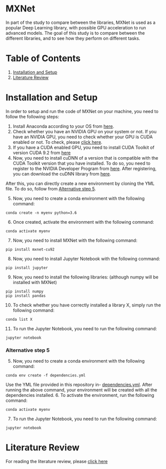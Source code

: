 # MXNet
In part of the study to compare between the libraries, MXNet is used as a popular Deep Learning library, with possible GPU acceleration to run advanced models. The goal of this study is to compare between the different libraries, and to see how they perform on different tasks. 

# Table of Contents
1. [Installation and Setup](#installation-and-setup)
2. [Literature Review](#literature-review)

# Installation and Setup 
In order to setup and run the code of MXNet on your machine, you need to follow the following steps: 
1. Install Anaconda according to your OS from [here](https://www.anaconda.com/download/). 
2. Check whether you have an NVIDIA GPU on your system or not. If you have an NVIDIA GPU, you need to check whether your GPU is CUDA enabled or not. To check, please [click here](https://developer.nvidia.com/cuda-gpus).
3. If you have a CUDA enabled GPU, you need to install CUDA Toolkit of version CUDA 9.2 from [here](https://developer.nvidia.com/cuda-92-download-archive)
4. Now, you need to install cuDNN of a version that is compatible with the CUDA Toolkit version that you have installed. To do so, you need to register to the NVIDIA Developer Program from [here](https://developer.nvidia.com/cudnn). After registering, you can download the cuDNN library from [here](https://developer.nvidia.com/rdp/cudnn-download).

After this, you can directly create a new environment by cloning the YML file. To do so, follow from [Alternative step 5](#alternative-step-5).

5. Now, you need to create a conda environment with the following command: 
```
conda create -n myenv python=3.6
```
6. Once created, activate the environment with the following command: 
```
conda activate myenv
```
7. Now, you need to install MXNet with the following command: 
```
pip install mxnet-cu92
```
8. Now, you need to install Jupyter Notebook with the following command: 
```
pip install jupyter
```
9. Now, you need to install the following libraries: (although numpy will be installed with MXNet)
```
pip install numpy
pip install pandas
```
10. To check whether you have correctly installed a library X, simply run the following command: 
```
conda list X
```
11. To run the Jupyter Notebook, you need to run the following command: 
```
jupyter notebook
```

### Alternative step 5
5. Now, you need to create a conda environment with the following command: 
```
conda env create -f dependencies.yml
```
Use the YML file provided in this repository in- [dependencies.yml](Dependencies/dependencies_GPU.yml).
After running the above command, your environment will be created with all the dependencies installed.
6. To activate the environment, run the following command: 
```
conda activate myenv
```
7. To run the Jupyter Notebook, you need to run the following command: 
```
jupyter notebook
```

# Literature Review
For reading the literature review, please [click here](LiteratureReview/README.md)